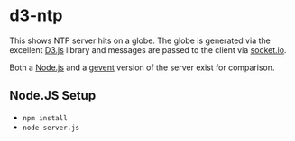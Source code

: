 d3-ntp
======

This shows NTP server hits on a globe. The globe is generated via the excellent [D3.js](http://d3js.org/) library and messages are passed to the client via [socket.io](http://socket.io/). 

Both a [Node.js](http://nodejs.org/) and a [gevent](http://www.gevent.org/) version of the server exist for comparison. 

Node.JS Setup
-------------

- `npm install`
- `node server.js`
